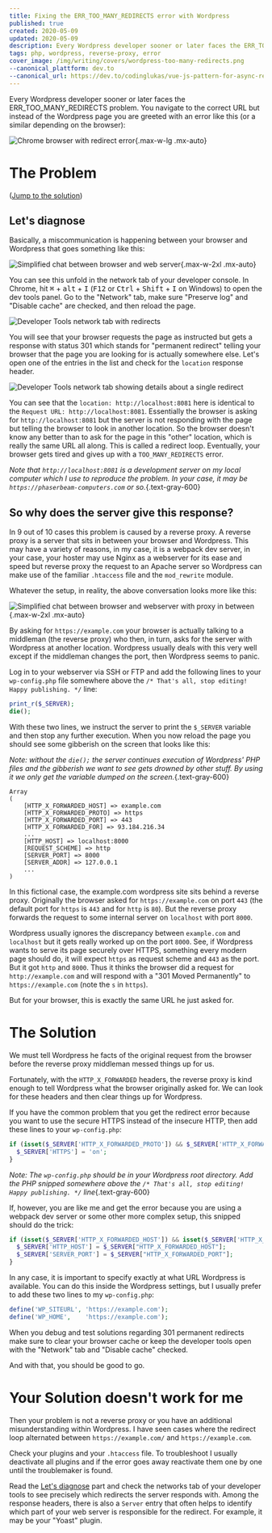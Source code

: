 ```yaml
---
title: Fixing the ERR_TOO_MANY_REDIRECTS error with Wordpress
published: true
created: 2020-05-09
updated: 2020-05-09
description: Every Wordpress developer sooner or later faces the ERR_TOO_MANY_REDIRECTS problem. Here is how to fix it.
tags: php, wordpress, reverse-proxy, error
cover_image: /img/writing/covers/wordpress-too-many-redirects.png
--canonical_plattform: dev.to
--canonical_url: https://dev.to/codinglukas/vue-js-pattern-for-async-requests-using-renderless-components-3gd
---
```


Every Wordpress developer sooner or later faces the ERR_TOO_MANY_REDIRECTS problem. You navigate to the correct URL but instead of the Wordpress page you are greeted with an error like this (or a similar depending on the browser):

![Chrome browser with redirect error](/img/writing/too-many-redirects/chrome-error.jpg){.max-w-lg .mx-auto}

# The Problem

([Jump to the solution](#the-solution))

## Let's diagnose

Basically, a miscommunication is happening between your browser and Wordpress that goes something like this:

![Simplified chat between browser and web server](/img/writing/too-many-redirects/client-wp-chat.png){.max-w-2xl .mx-auto}

You can see this unfold in the network tab of your developer console. In Chrome, hit <kbd>⌘</kbd> + <kbd>alt</kbd> + <kbd>I</kbd> (<kbd>F12</kbd> or <kbd>Ctrl</kbd> + <kbd>Shift</kbd> + <kbd>I</kbd> on Windows) to open the dev tools panel. Go to the "Network" tab, make sure "Preserve log" and "Disable cache" are checked, and then reload the page.

![Developer Tools network tab with redirects](/img/writing/too-many-redirects/dev-console-redirects.jpg)

You will see that your browser requests the page as instructed but gets a response with status 301 which stands for "permanent redirect" telling your browser that the page you are looking for is actually somewhere else. Let's open one of the entries in the list and check for the `location` response header.

![Developer Tools network tab showing details about a single redirect](/img/writing/too-many-redirects/dev-console-redirects-details.jpg)

You can see that the `location: http://localhost:8081` here is identical to the `Request URL: http://localhost:8081`. Essentially the browser is asking for `http://localhost:8081` but the server is not responding with the page but telling the browser to look in another location. So the browser doesn't know any better than to ask for the page in this "other" location, which is really the same URL all along. This is called a redirect loop. Eventually, your browser gets tired and gives up with a `TOO_MANY_REDIRECTS` error.

_Note that `http://localhost:8081` is a development server on my local computer which I use to reproduce the problem. In your case, it may be `https://phaserbeam-computers.com` or so._{.text-gray-600}

## So why does the server give this response?

In 9 out of 10 cases this problem is caused by a reverse proxy. A reverse proxy is a server that sits in between your browser and Wordpress. This may have a variety of reasons, in my case, it is a webpack dev server, in your case, your hoster may use Nginx as a webserver for its ease and speed but reverse proxy the request to an Apache server so Wordpress can make use of the familiar `.htaccess` file and the `mod_rewrite` module.

Whatever the setup, in reality, the above conversation looks more like this:

![Simplified chat between browser and webserver with proxy in between](/img/writing/too-many-redirects/client-proxy-wp-chat.png){.max-w-2xl .mx-auto}

By asking for `https://example.com` your browser is actually talking to a middleman (the reverse proxy) who then, in turn, asks for the server with Wordpress at another location. Wordpress usually deals with this very well except if the middleman changes the port, then Wordpress seems to panic.

Log in to your webserver via SSH or FTP and add the following lines to your `wp-config.php` file somewhere above the `/* That's all, stop editing! Happy publishing. */` line:

```php
print_r($_SERVER);
die();
```

With these two lines, we instruct the server to print the `$_SERVER` variable and then stop any further execution. When you now reload the page you should see some gibberish on the screen that looks like this:

_Note: without the `die();` the server continues execution of Wordpress' PHP files and the gibberish we want to see gets drowned by other stuff. By using it we only get the variable dumped on the screen._{.text-gray-600}

```text
Array
(
    [HTTP_X_FORWARDED_HOST] => example.com
    [HTTP_X_FORWARDED_PROTO] => https
    [HTTP_X_FORWARDED_PORT] => 443
    [HTTP_X_FORWARDED_FOR] => 93.184.216.34
    ...
    [HTTP_HOST] => localhost:8000
    [REQUEST_SCHEME] => http
    [SERVER_PORT] => 8000
    [SERVER_ADDR] => 127.0.0.1
    ...
)
```

In this fictional case, the example.com wordpress site sits behind a reverse proxy. Originally the browser asked for `https://example.com` on port `443` (the default port for `https` is `443` and for `http` is `80`). But the reverse proxy forwards the request to some internal server on `localhost` with port `8000`.

Wordpress usually ignores the discrepancy between `example.com` and `localhost` but it gets really worked up on the port `8000`. See, if Wordpress wants to serve its page securely over HTTPS, something every modern page should do, it will expect `https` as request scheme and `443` as the port. But it got `http` and `8000`. Thus it thinks the browser did a request for `http://example.com` and will respond with a "301 Moved Permanently" to `https://example.com` (note the `s` in `https`).

But for your browser, this is exactly the same URL he just asked for.

# The Solution

We must tell Wordpress he facts of the original request from the browser before the reverse proxy middleman messed things up for us.

Fortunately, with the `HTTP_X_FORWARDED` headers, the reverse proxy is kind enough to tell Wordpress what the browser originally asked for. We can look for these headers and then clear things up for Wordpress.

If you have the common problem that you get the redirect error because you want to use the secure HTTPS instead of the insecure HTTP, then add these lines to your `wp-config.php`:

```php
if (isset($_SERVER['HTTP_X_FORWARDED_PROTO']) && $_SERVER['HTTP_X_FORWARDED_PROTO'] === 'https') {
  $_SERVER['HTTPS'] = 'on';
}
```
_Note: The `wp-config.php` should be in your Wordpress root directory. Add the PHP snipped somewhere above the `/* That's all, stop editing! Happy publishing. */` line_{.text-gray-600}

If, however, you are like me and get the error because you are using a webpack dev server or some other more complex setup, this snipped should do the trick:

```php
if (isset($_SERVER['HTTP_X_FORWARDED_HOST']) && isset($_SERVER['HTTP_X_FORWARDED_PORT'])) {
  $_SERVER['HTTP_HOST'] = $_SERVER["HTTP_X_FORWARDED_HOST"];
  $_SERVER['SERVER_PORT'] = $_SERVER["HTTP_X_FORWARDED_PORT"];
}
```

In any case, it is important to specify exactly at what URL Wordpress is available. You can do this inside the Wordpress settings, but I usually prefer to add these two lines to my `wp-config.php`:

```php
define('WP_SITEURL', 'https://example.com');
define('WP_HOME',    'https://example.com');
```

When you debug and test solutions regarding 301 permanent redirects make sure to clear your browser cache or keep the developer tools open with the "Network" tab and "Disable cache" checked.

And with that, you should be good to go.

# Your Solution doesn't work for me

Then your problem is not a reverse proxy or you have an additional misunderstanding within Wordpress. I have seen cases where the redirect loop alternated between `https://example.com/` and `https://example.com`.

Check your plugins and your `.htaccess` file. To troubleshoot I usually deactivate all plugins and if the error goes away reactivate them one by one until the troublemaker is found.

Read the [Let's diagnose](#lets-diagnose) part and check the networks tab of your developer tools to see precisely which redirects the server responds with. Among the response headers, there is also a `Server` entry that often helps to identify which part of your web server is responsible for the redirect. For example, it may be your "Yoast" plugin.
